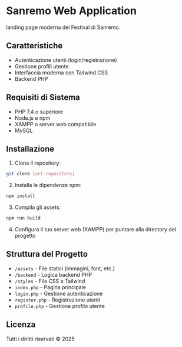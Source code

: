# Sanremo Web Application

landing page moderna del Festival di Sanremo.

## Caratteristiche

- Autenticazione utenti (login/registrazione)
- Gestione profili utente
- Interfaccia moderna con Tailwind CSS
- Backend PHP

## Requisiti di Sistema

- PHP 7.4 o superiore
- Node.js e npm
- XAMPP o server web compatibile
- MySQL

## Installazione

1. Clona il repository:
```bash
git clone [url-repository]
```

2. Installa le dipendenze npm:
```bash
npm install
```

3. Compila gli assets:
```bash
npm run build
```

4. Configura il tuo server web (XAMPP) per puntare alla directory del progetto



## Struttura del Progetto

- `/assets` - File statici (immagini, font, etc.)
- `/backend` - Logica backend PHP
- `/styles` - File CSS e Tailwind
- `index.php` - Pagina principale
- `login.php` - Gestione autenticazione
- `register.php` - Registrazione utenti
- `profile.php` - Gestione profilo utente

## Licenza

Tutti i diritti riservati © 2025
